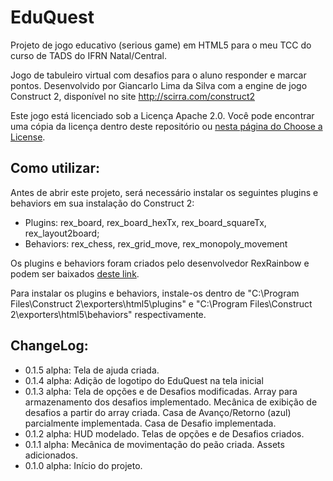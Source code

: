 ﻿EduQuest
========

Projeto de jogo educativo (serious game) em HTML5 para o meu TCC do curso de TADS do IFRN Natal/Central.

Jogo de tabuleiro virtual com desafios para o aluno responder e marcar pontos. Desenvolvido por Giancarlo Lima da Silva com a engine de jogo Construct 2, disponível no site http://scirra.com/construct2

Este jogo está licenciado sob a Licença Apache 2.0. Você pode encontrar uma cópia da licença dentro deste repositório ou [nesta página do Choose a License](http://choosealicense.com/licenses/apache-2.0/).

Como utilizar:
--------------

Antes de abrir este projeto, será necessário instalar os seguintes plugins e behaviors em sua instalação do Construct 2:

- Plugins: rex_board, rex_board_hexTx, rex_board_squareTx, rex_layout2board;
- Behaviors: rex_chess, rex_grid_move, rex_monopoly_movement

Os plugins e behaviors foram criados pelo desenvolvedor RexRainbow e podem ser baixados [deste link](http://c2rexplugins.weebly.com/).

Para instalar os plugins e behaviors, instale-os dentro de "C:\Program Files\Construct 2\exporters\html5\plugins" e "C:\Program Files\Construct 2\exporters\html5\behaviors" respectivamente.

ChangeLog:
----------

- 0.1.5 alpha: Tela de ajuda criada.
- 0.1.4 alpha: Adição de logotipo do EduQuest na tela inicial
- 0.1.3 alpha: Tela de opções e de Desafios modificadas. Array para armazenamento dos desafios implementado. Mecânica de exibição de desafios a partir do array criada. Casa de Avanço/Retorno (azul) parcialmente implementada. Casa de Desafio implementada.
- 0.1.2 alpha: HUD modelado. Telas de opções e de Desafios criados.
- 0.1.1 alpha: Mecânica de movimentação do peão criada. Assets adicionados.
- 0.1.0 alpha: Início do projeto.
